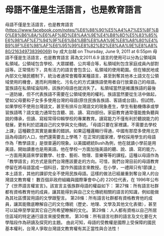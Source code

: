 # 母語不僅是生活語言，也是教育語言

母語不僅是生活語言，也是教育語言(https://www.facebook.com/notes/%E6%88%90%E5%A4%A7%E5%8F%B0%E8%B6%8A/%E6%AF%8D%E8%AA%9E%E4%B8%8D%E5%83%85%E6%98%AF%E7%94%9F%E6%B4%BB%E8%AA%9E%E8%A8%80%E4%B9%9F%E6%98%AF%E6%95%99%E8%82%B2%E8%AA%9E%E8%A8%80/216349738396069)
by 成大台越 on Thursday, June 9, 2011 at 6:55pm
母語不僅是生活語言，也是教育語言
蔣為文2011.6.9
語言的使用可以分為公領域與私領域。公領域包含學校、大眾媒體、公共場合等，私領域則包含家庭成員內部對話等。正常情形下，具有活力的語言會包含公、私領域的使用範圍。但在殖民地或內部文化殖民體制下，統治者通常會獨尊某種語言，甚至剝奪其他本土語文在公領域使用的機會，進而利用醜化、污名化的方式讓族語使用者自行放棄自己的母語。當族語在私領域淪陷時，該族的母語也就消失了。
私領域當然是維護族語的最後一道防線，但不代表族語不需要在公領域使用的權利。族語當然要從生活中做起，譬如父母要和子女多多使用台灣的母語(原住民族各族語、客語或台語)。但試問，如果學校不使用台灣語文，甚至有排斥台灣語文的現象產生，學生有動機傳承或學習族語嗎？語文能力通常包含聽、說、讀、寫四部份。家庭教育通常僅能擔負聽與說的傳承，但讀、寫經常得仰賴學校的專業教育。讀寫能力不僅有利於聽說能力的發展，更有利於認識自己的文學與文化傳統。「母語只要在家裡講，不需要去學校上課」這種觀念其實是嚴重的錯誤。如果這種邏輯行得通，中國有那麼多使用北京話為母語的人口，他們還需要去上學嗎？
在正常的國家裡，學校採用學生的母語作為「教學語言」是很普遍的現象。以美國總統Bush為例，他在就讀小學前是用美語，開始讀書也是用美語。他在學校一方面加強美語的聽、說、讀、寫的能力，一方面用美語來學習數學、社會、藝術、物理、音樂等等的課程。這種以母語作為「教學語言」的方式是我們台灣應該要走的方向。可惜，我們台灣目前的母語教育停留在將母語當成一個科目，當作外國語言來教授。在小學，一禮拜只有1節課上本土語言，其他的課卻完全不使用民族母語。這樣的做法已經嚴重剝奪台灣人的台灣語文教育權！
數百個非政府組織與國際筆會中心的 220位代表，在 1996年公布了《世界語言權宣言》。該宣言主張族群母語的權益如下：
第27條：所有語言社群都有資格教育他的成員，讓其能得到與自己文化傳統相關的語言的知識，例如能做為其社區慣習用語的文學跟聖言。
第28條：所有語言社群都有資格教育他的成員，讓其能徹底瞭解自己的文化傳統（歷史、地理、文學及其他文化表徵），甚至可以延伸至學習其它自己所希望瞭解的文化。
第29條：人人都有資格以自己所居住區域的特定通行語言來接受教育。
第30條：所有語言社群的語言及文化要在大學階段作為研讀及探究的主題。
由此可知，母語的受教權是國際上受保障的國民基本權利，台灣人爭取台灣語文教育權有其正當性與合法性！
